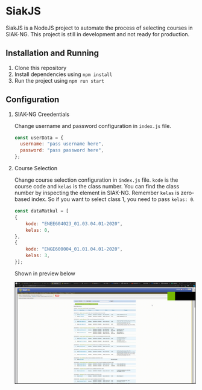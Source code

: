 # SiakJS

SiakJS is a NodeJS project to automate the process of selecting courses in SIAK-NG. This project is still in development and not ready for production.

## Installation and Running

1. Clone this repository
2. Install dependencies using `npm install`
3. Run the project using `npm run start`

## Configuration

1.  SIAK-NG Creedentials

    Change username and password configuration in `index.js` file.

    ```javascript
    const userData = {
      username: "pass username here",
      password: "pass password here",
    };
    ```

2.  Course Selection

    Change course selection configuration in `index.js` file. 
    `kode` is the course code and `kelas` is the class number. You can find the class number by inspecting the element in SIAK-NG.
    Remember `kelas` is zero-based index. So if you want to select class 1, you need to pass `kelas: 0`.

    ```javascript
    const dataMatkul = [
    {
        kode: "ENEE604023_01.03.04.01-2020",
        kelas: 0,
    },
    {
        kode: "ENGE600004_01.01.04.01-2020",
        kelas: 3,
    }];

    ```
    Shown in preview below
    
    ![](https://github.com/MorpKnight/SiakJS/blob/main/howto.gif)
